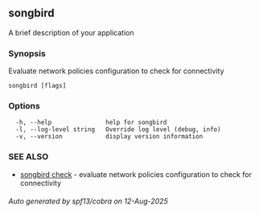 ## songbird

A brief description of your application

### Synopsis

Evaluate network policies configuration to check for connectivity


```
songbird [flags]
```

### Options

```
  -h, --help               help for songbird
  -l, --log-level string   Override log level (debug, info)
  -v, --version            display version information
```

### SEE ALSO

* [songbird check](songbird_check.md)	 - evaluate network policies configuration to check for connectivity

###### Auto generated by spf13/cobra on 12-Aug-2025
